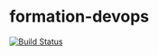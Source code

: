 # formation-devops
[![Build Status](https://app.travis-ci.com/KristenBelkadiEpsi/formation-devops.svg?branch=main)](https://app.travis-ci.com/KristenBelkadiEpsi/formation-devops)